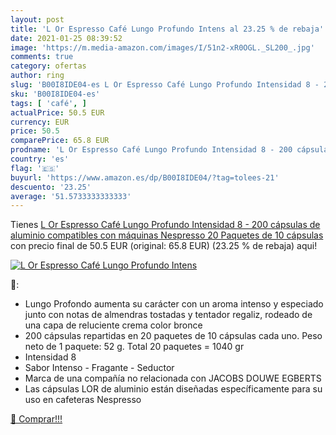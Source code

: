 ```yaml
---
layout: post
title: 'L Or Espresso Café Lungo Profundo Intens al 23.25 % de rebaja'
date: 2021-01-25 08:39:52
image: 'https://m.media-amazon.com/images/I/51n2-xR0OGL._SL200_.jpg'
comments: true
category: ofertas
author: ring
slug: 'B00I8IDE04-es L Or Espresso Café Lungo Profundo Intensidad 8 - 200...'
sku: 'B00I8IDE04-es'
tags: [ 'café', ]
actualPrice: 50.5 EUR
currency: EUR
price: 50.5
comparePrice: 65.8 EUR
prodname: 'L Or Espresso Café Lungo Profundo Intensidad 8 - 200 cápsulas de aluminio compatibles con máquinas Nespresso  20 Paquetes de 10 cápsulas '
country: 'es'
flag: '🇪🇸'
buyurl: 'https://www.amazon.es/dp/B00I8IDE04/?tag=tolees-21'
descuento: '23.25'
average: '51.5733333333333'
---
```


Tienes [L Or Espresso Café Lungo Profundo Intensidad 8 - 200 cápsulas de aluminio compatibles con máquinas Nespresso  20 Paquetes de 10 cápsulas ](https://www.amazon.es/dp/B00I8IDE04/?tag=tolees-21) con precio final de  50.5 EUR (original: 65.8 EUR) (23.25 %  de rebaja) aqui!

[![L Or Espresso Café Lungo Profundo Intens](https://m.media-amazon.com/images/I/51n2-xR0OGL._SL200_.jpg)](https://www.amazon.es/dp/B00I8IDE04/?tag=tolees-21)

🔎:

- Lungo Profondo aumenta su carácter con un aroma intenso y especiado junto con notas de almendras tostadas y tentador regaliz, rodeado de una capa de reluciente crema color bronce
- 200 cápsulas repartidas en 20 paquetes de 10 cápsulas cada uno. Peso neto de 1 paquete: 52 g. Total 20 paquetes = 1040 gr
- Intensidad 8
- Sabor Intenso - Fragante - Seductor
- Marca de una compañía no relacionada con JACOBS DOUWE EGBERTS
- Las cápsulas LOR de aluminio están diseñadas específicamente para su uso en cafeteras Nespresso

[🛒 Comprar!!!](https://www.amazon.es/dp/B00I8IDE04/?tag=tolees-21)
